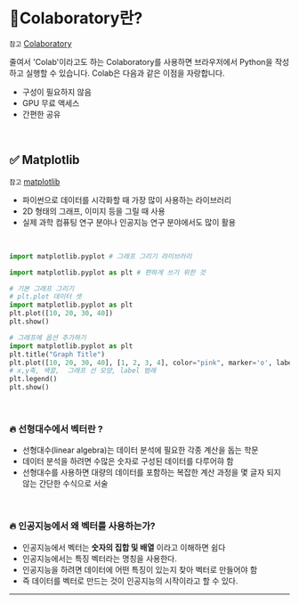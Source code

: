 # 📌Colaboratory란?

`참고` [Colaboratory](https://colab.research.google.com/)

줄여서 'Colab'이라고도 하는 Colaboratory를 사용하면 브라우저에서 Python을 작성하고 실행할 수 있습니다. Colab은 다음과 같은 이점을 자랑합니다.

- 구성이 필요하지 않음
- GPU 무료 액세스
- 간편한 공유
<br/>

## ✅ Matplotlib

`참고` [matplotlib](https://matplotlib.org/)


- 파이썬으로 데이터를 시각화할 때 가장 많이 사용하는 라이브러리
- 2D 형태의 그래프, 이미지 등을 그릴 때 사용
- 실제 과학 컴퓨팅 연구 분야나 인공지능 연구 분야에서도 많이 활용
<br />

```python
import matplotlib.pyplot # 그래프 그리기 라이브러리
```

```python
import matplotlib.pyplot as plt # 편하게 쓰기 위한 것
```

```python
# 기본 그래프 그리기
# plt.plot 데이터 셋
import matplotlib.pyplot as plt
plt.plot([10, 20, 30, 40])
plt.show()
```

```python
# 그래프에 옵션 추가하기
import matplotlib.pyplot as plt
plt.title("Graph Title")
plt.plot([10, 20, 30, 40], [1, 2, 3, 4], color="pink", marker='o', label='Label' ) 
# x,y축, 색깔,  그래프 선 모양, label 범례 
plt.legend()
plt.show()
```
<br />

### 🔥 선형대수에서 벡터란 ? 
  - 선형대수(linear algebra)는 데이터 분석에 필요한 각종 계산을 돕는 학문
  - 데이터 분석을 하려면 수많은 숫자로 구성된 데이터를 다루어햐 함
  - 선형대수를 사용하면 대량의 데이터를 포함하는 복잡한 계산 과정을 몇 글자 되지 않는 간단한 수식으로 서술
<br />


### 🔥 인공지능에서 왜 벡터를 사용하는가?
  - 인공지능에서 벡터는 **숫자의 집합 및 배열** 이라고 이해하면 쉼다
  - 인공지능에서는 특징 벡터라는 명칭을 사용한다.
  - 인공지능을 하려면 데이터에 어떤 특징이 있는지 찾아 벡터로 만들어야 함
  - 즉 데이터를 벡터로 만드는 것이 인공지능의 시작이라고 할 수 있다.
---

